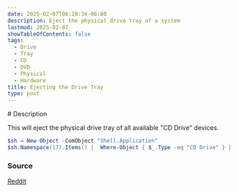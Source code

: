 ```yaml
---
date: 2025-02-07T06:28:34-06:00
description: Eject the physical drive tray of a system
lastmod: 2025-02-07
showTableOfContents: false
tags:
  - Drive
  - Tray
  - CD
  - DVD
  - Physical
  - Hardware
title: Ejecting the Drive Tray
type: post
---
```

<base target="_blank">
# Description

This will eject the physical drive tray of all available "CD Drive" devices.

``` powershell
$sh = New-Object -ComObject "Shell.Application"
$sh.Namespace(17).Items() |  Where-Object { $_.Type -eq "CD Drive" } | foreach { $_.InvokeVerb("Eject") }
```

### Source
[Reddit](https://www.reddit.com/r/PowerShell/comments/5z55g4/need_a_fun_prank_script/)